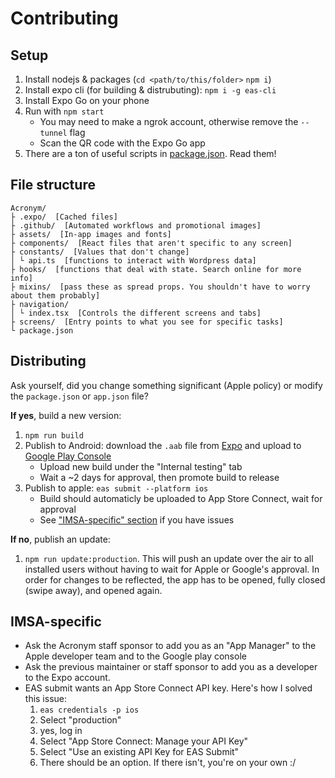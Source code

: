 # Contributing

## Setup
1. Install nodejs & packages (`cd <path/to/this/folder>` `npm i`)
2. Install expo cli (for building & distrubuting): `npm i -g eas-cli`
3. Install Expo Go on your phone
4. Run with `npm start`
   - You may need to make a ngrok account, otherwise remove the `--tunnel` flag
   - Scan the QR code with the Expo Go app
5. There are a ton of useful scripts in [package.json](package.json). Read them!

## File structure
```
Acronym/
├ .expo/  [Cached files]
├ .github/  [Automated workflows and promotional images]
├ assets/  [In-app images and fonts]
├ components/  [React files that aren't specific to any screen]
├ constants/  [Values that don't change]
│ └ api.ts  [functions to interact with Wordpress data]
├ hooks/  [functions that deal with state. Search online for more info]
├ mixins/  [pass these as spread props. You shouldn't have to worry about them probably]
├ navigation/
│ └ index.tsx  [Controls the different screens and tabs]
├ screens/  [Entry points to what you see for specific tasks]
└ package.json
```

## Distributing
Ask yourself, did you change something significant (Apple policy) or modify the `package.json` or `app.json` file?

**If yes**, build a new version:
1. `npm run build`
2. Publish to Android: download the `.aab` file from [Expo](https://expo.dev) and upload to [Google Play Console](https://play.google.com/console/u/0/developers)
   - Upload new build under the "Internal testing" tab
   - Wait a ~2 days for approval, then promote build to release
3. Publish to apple: `eas submit --platform ios`
   - Build should automaticly be uploaded to App Store Connect, wait for approval
   - See ["IMSA-specific" section](#imsa-specific) if you have issues

**If no**, publish an update:
1. `npm run update:production`. This will push an update over the air to all installed users without having to wait for Apple or Google's approval. In order for changes to be reflected, the app has to be opened, fully closed (swipe away), and opened again.

## IMSA-specific
- Ask the Acronym staff sponsor to add you as an "App Manager" to the Apple developer team and to the Google play console
- Ask the previous maintainer or staff sponsor to add you as a developer to the Expo account.
- EAS submit wants an App Store Connect API key. Here's how I solved this issue:
  1. `eas credentials -p ios`
  2. Select "production"
  3. yes, log in
  4. Select "App Store Connect: Manage your API Key"
  5. Select "Use an existing API Key for EAS Submit"
  6. There should be an option. If there isn't, you're on your own :/
